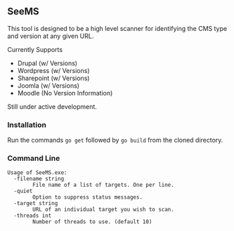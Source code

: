 ## SeeMS

This tool is designed to be a high level scanner for identifying the CMS type and version at any given URL. 

Currently Supports
- Drupal (w/ Versions)
- Wordpress (w/ Versions)
- Sharepoint (w/ Versions)
- Joomla (w/ Versions)
- Moodle (No Version Information)

Still under active development.


### Installation
Run the commands `go get` followed by `go build` from the cloned directory. 


### Command Line
```
Usage of SeeMS.exe:
  -filename string
        File name of a list of targets. One per line.
  -quiet
        Option to suppress status messages.
  -target string
        URL of an individual target you wish to scan.
  -threads int
        Number of threads to use. (default 10)
```